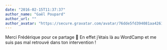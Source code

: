 ```yaml
---
date: "2016-02-15T11:37:37"
author_name: "Gaël Poupard"
author_url: ""
author_avatar: "https://secure.gravatar.com/avatar/76dde5fd394081aa4261802372fe2e33?s=48&d=mm&r=g"
---
```

Merci Frédérique pour ce partage 🙂 En effet jʼétais là au WordCamp et me suis pas mal retrouvé dans ton intervention !